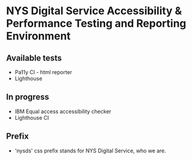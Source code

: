 # NYS Digital Service Accessibility & Performance Testing and Reporting Environment

## Available tests
- Pa11y CI - html reporter
- Lighthouse

## In progress
- IBM Equal access accessibility checker
- Lighthouse CI

## Prefix
- 'nysds' css prefix stands for NYS Digital Service, who we are.